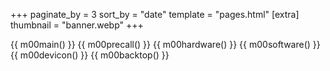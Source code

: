 +++
paginate_by = 3
sort_by = "date"
template = "pages.html"
[extra]
thumbnail = "banner.webp"
+++

{{ m00main() }}
{{ m00precall() }}
{{ m00hardware() }}
{{ m00software() }}
{{ m00devicon() }}
{{ m00backtop() }}
